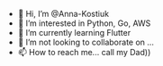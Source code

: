 - 👋 Hi, I’m @Anna-Kostiuk
- 👀 I’m interested in Python, Go, AWS
- 🌱 I’m currently learning Flutter
- 💞️ I’m not looking to collaborate on ...
- 📫 How to reach me... call my Dad))

<!---
Anna-Kostiuk/Anna-Kostiuk is a ✨ special ✨ repository because its `README.md` (this file) appears on your GitHub profile.
You can click the Preview link to take a look at your changes.
--->
